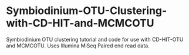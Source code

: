 # Symbiodinium-OTU-Clustering-with-CD-HIT-and-MCMCOTU
Symbiodinium OTU clustering tutorial and code for use with CD-HIT-OTU and MCMCOTU. Uses Illumina MiSeq Paired end read data.
